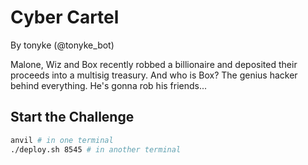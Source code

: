 # Cyber Cartel

By tonyke (@tonyke_bot)

Malone, Wiz and Box recently robbed a billionaire and deposited their proceeds into a multisig treasury. And who is Box? The genius hacker behind everything. He's gonna rob his friends...

## Start the Challenge

```bash
anvil # in one terminal
./deploy.sh 8545 # in another terminal
```